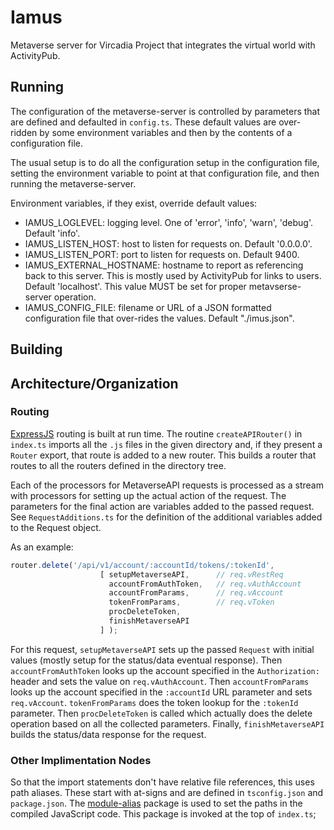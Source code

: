 # Iamus
Metaverse server for Vircadia Project that integrates the virtual world with ActivityPub.

## Running

The configuration of the metaverse-server is controlled by parameters that
are defined and defaulted in `config.ts`. These default values are
over-ridden by some environment variables and then by the contents of
a configuration file.

The usual setup is to do all the configuration setup in the configuration
file, setting the environment variable to point at that configuration file,
and then running the metaverse-server.

Environment variables, if they exist, override default values:

- IAMUS_LOGLEVEL: logging level. One of 'error', 'info', 'warn', 'debug'. Default 'info'.
- IAMUS_LISTEN_HOST: host to listen for requests on. Default '0.0.0.0'.
- IAMUS_LISTEN_PORT: port to listen for requests on. Default 9400.
- IAMUS_EXTERNAL_HOSTNAME: hostname to report as referencing back to this server. This is mostly used by ActivityPub for links to users. Default 'localhost'. This value MUST be set for proper metavserse-server operation.
- IAMUS_CONFIG_FILE: filename or URL of a JSON formatted configuration file that over-rides the values. Default "./imus.json".

## Building

## Architecture/Organization

### Routing

[ExpressJS] routing is built at run time. The routine `createAPIRouter()`
in `index.ts` imports all the `.js` files in the given directory
and, if they present a `Router` export, that route is added to
a new router. This builds a router that routes to all the routers
defined in the directory tree.

Each of the processors for MetaverseAPI requests is processed as a
stream with processors for setting up the actual action of the request.
The parameters for the final action are variables added to the passed
request. See `RequestAdditions.ts` for the definition of the additional
variables added to the Request object.

As an example:

```javascript
router.delete('/api/v1/account/:accountId/tokens/:tokenId',
                    [ setupMetaverseAPI,      // req.vRestReq
                      accountFromAuthToken,   // req.vAuthAccount
                      accountFromParams,      // req.vAccount
                      tokenFromParams,        // req.vToken
                      procDeleteToken,
                      finishMetaverseAPI
                    ] );
```

For this request, `setupMetaverseAPI` sets up the passed `Request` with initial
values (mostly setup for the status/data eventual response).
Then `accountFromAuthToken` looks up the account specified in the `Authorization:`
header and sets the value on `req.vAuthAccount`.
Then `accountFromParams` looks up the account specified in the `:accountId`
URL parameter and sets `req.vAccount`. `tokenFromParams` does the token lookup
for the `:tokenId` parameter.
Then `procDeleteToken` is called which actually does  the delete operation based
on all the collected parameters.
Finally, `finishMetaverseAPI` builds the status/data response for the request.

### Other Implimentation Nodes

So that the import statements don't have relative file references, this uses path
aliases. These start with at-signs and are defined in `tsconfig.json`
and `package.json`. The [module-alias] package is used to set the paths
in the compiled JavaScript code. This package is invoked at the top of
`index.ts`;

[module-alias]: https://www.npmjs.com/package/module-alias
[ExpressJS]: https://expressjs.com/
